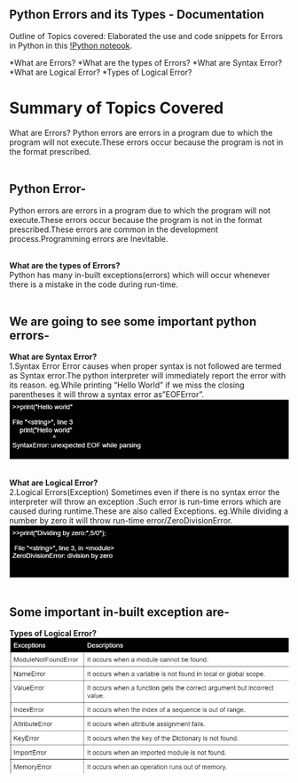 ## Python Errors and its Types - Documentation
Outline of Topics covered:
Elaborated the use and code snippets for Errors in Python in this [!Python noteook](Python_Errors.ipynb).

*What are Errors?
*What are the types of Errors?
*What are Syntax Error?
*What are Logical Error?
*Types of Logical Error?

# Summary of Topics Covered
What are Errors?
Python errors are errors in a program due to which the program will not execute.These errors occur because the program is not in the format prescribed.
<br><br>

## Python Error-
Python errors are errors in a program due to which the program will not execute.These errors occur because the program is not in the format prescribed.These errors are common in the development process.Programming errors are Inevitable.
<br><br>

**What are the types of Errors?**<br>
Python has many in-built exceptions(errors) which will occur whenever there is a mistake in the code during run-time.
<br><br>

## We are going to see some important python errors-
 
**What are Syntax Error?**<br>
1.Syntax Error
Error causes when proper syntax is not followed are termed as Syntax error.The python interpreter will immediately report the error with its reason.
eg.While printing “Hello World” if we miss the closing parentheses it will throw a syntax error as”EOFError”.
<br>
![image](images/img1.png)
<br><br>

**What are Logical Error?**<br>
2.Logical Errors(Exception)
Sometimes even if there is no syntax error the interpreter will throw an exception .Such error is run-time errors which are caused during runtime.These are also called Exceptions.
eg.While dividing a number by zero it will throw run-time error/ZeroDivisionError.
<br>
![image](images/img2.png)
<br><br>


## Some important in-built exception are-
**Types of Logical Error?**
<br>
![image](images/img3.png)
<br><br>
